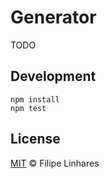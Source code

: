 # Generator

TODO

## Development
```
npm install
npm test
```

## License
[MIT](LICENSE.md) © Filipe Linhares
